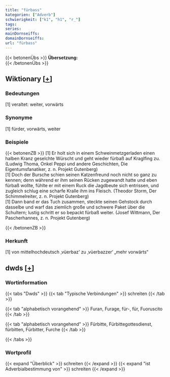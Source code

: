 ```yaml
---
title: "fürbass"
kategorien: ["Adverb"]
schwierigkeit: ["k1", "h1", "r_"]
tags:
series:
mainDornseiffs:
domainDornseiffs:
url: "fürbass"
---
```


{{< betonenÜbs >}}
**Übersetzung:**  
{{< /betonenÜbs >}}

## Wiktionary [[+](https://de.wiktionary.org/wiki/fürbass)]

### Bedeutungen
[1] veraltet: weiter, vorwärts  

### Synonyme
[1] fürder, vorwärts, weiter  

### Beispiele
{{< betonenZB >}}
[1] Er holt sich in einem Schweinmetzgerladen einen halben Kranz geselchte Würscht und geht wieder fürbaß auf Kraglfing zu. (Ludwig Thoma, Onkel Peppi und andere Geschichten, Die Eigentumsfanatiker, z. n. Projekt Gutenberg)  
[1] Doch der Bursche schien seinen Katzenfreund noch nicht so ganz zu kennen; denn während er ihm seinen Rücken zugewandt hatte und eben fürbaß wollte, fühlte er mit einem Ruck die Jagdbeute sich entrissen, und zugleich schlug eine scharfe Kralle ihm ins Fleisch. (Theodor Storm, Der Schimmelreiter, z. n. Projekt Gutenberg)  
[1] Dann band er das Tuch zusammen, steckte seinen Gehstock durch dasselbe und warf das ziemlich große und schwere Paket über die Schultern; lustig schritt er so bepackt fürbaß weiter. (Josef Wittmann, Der Pascherhannes, z. n. Projekt Gutenberg)  

{{< /betonenZB >}}
### Herkunft
[1] von mittelhochdeutsch ‚vüerbaz‘ zu ‚vüerbazzer‘ „mehr vorwärts“  



## dwds [[+](https://www.dwds.de/wb/fürbass)]

### Wortinformation
{{< tabs "Dwds" >}}
{{< tab "Typische Verbindungen" >}}
schreiten
{{< /tab >}}

{{< tab "alphabetisch vorangehend" >}}
Furan, Furage, für-, für, Fuoruscito
{{< /tab >}}

{{< tab "alphabetisch vorangehend" >}}
Fürbitte, Fürbittegottesdienst, fürbitten, Fürbitter, Furche
{{< /tab >}}

{{< /tabs >}}

### Wortprofil
{{< expand "Überblick" >}} schreiten {{< /expand >}}
{{< expand "ist Adverbialbestimmung von" >}} schreiten {{< /expand >}}

